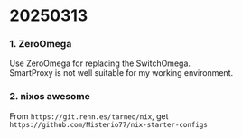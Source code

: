 # 20250313
### 1. ZeroOmega
Use ZeroOmega for replacing the SwitchOmega.    
SmartProxy is not well suitable for my working environment.     
### 2. nixos awesome
From `https://git.renn.es/tarneo/nix`, get `https://github.com/Misterio77/nix-starter-configs`   

